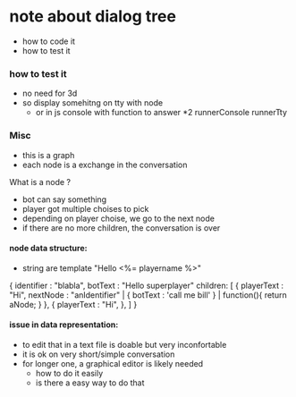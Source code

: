 # note about dialog tree
* how to code it
* how to test it

### how to test it
* no need for 3d
* so display somehitng on tty with node
  * or in js console with function to answer
  *2 runnerConsole runnerTty

### Misc
* this is a graph
* each node is a exchange in the conversation

What is a node ?
* bot can say something
* player got multiple choises to pick
* depending on player choise, we go to the next node
* if there are no more children, the conversation is over


#### node data structure:
* string are template "Hello <%= playername %>"

{
	identifier	: "blabla",
	botText		: "Hello superplayer"
	children: [
		{
			playerText	: "Hi",
			nextNode	: 
				"anIdentifier"
				| {
					botText	: 'call me bill'
				} 
				| function(){ return aNode; }
		},
		{
			playerText	: "Hi",
		},
	]
}


#### issue in data representation:
* to edit that in a text file is doable but very inconfortable
* it is ok on very short/simple conversation
* for longer one, a graphical editor is likely needed
  * how to do it easily
  * is there a easy way to do that


